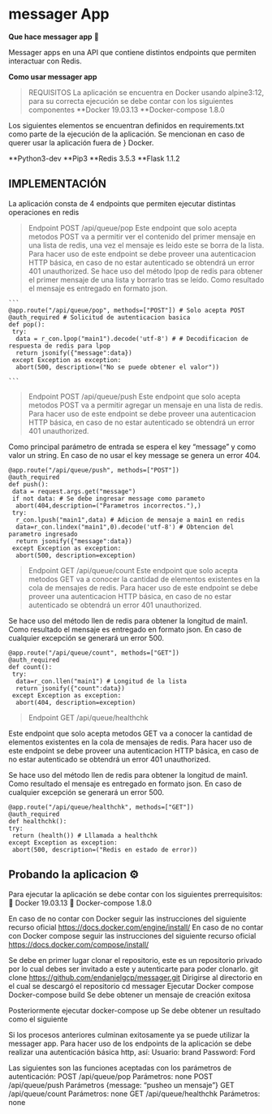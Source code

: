 # messager App

**Que hace messager app** :speech_balloon:

Messager apps en una API que  contiene distintos endpoints que permiten interactuar con Redis.

**Como usar messager app**

 >REQUISITOS
  La aplicación se encuentra en Docker usando alpine3:12, para su correcta ejecución se debe contar con los siguientes componentes
   **Docker 19.03.13
 	 **Docker-compose 1.8.0

  Los siguientes elementos se encuentran definidos en requirements.txt como parte de la ejecución de la aplicación. Se mencionan en caso de querer usar la aplicación fuera de  } 
  Docker.

  **Python3-dev
  **Pip3
  **Redis 3.5.3
  **Flask 1.1.2

 ## IMPLEMENTACIÓN
 
 La aplicación consta de 4 endpoints que permiten ejecutar distintas operaciones en redis


> Endpoint POST /api/queue/pop
 Este endpoint que solo acepta metodos POST va a permitir ver el contenido del primer mensaje en una lista de redis, una vez el mensaje es leido este se borra de la lista. Para  hacer uso de este endpoint se debe proveer una autenticacion HTTP básica, en caso de no estar autenticado se obtendrá un error 401 unauthorized. Se hace uso del método lpop de redis para obtener el primer mensaje de una lista y borrarlo tras se leído.  Como resultado el mensaje es entregado en formato json.

    ```
    @app.route("/api/queue/pop", methods=["POST"]) # Solo acepta POST
    @auth_required # Solicitud de autenticacion basica
    def pop():
     try:
      data = r_con.lpop("main1").decode('utf-8') # # Decodificacion de respuesta de redis para lpop
      return jsonify({"message":data})
     except Exception as exception:
      abort(500, description=("No se puede obtener el valor"))

    ```

 > Endpoint POST /api/queue/push
 Este endpoint que solo acepta metodos POST va a permitir agregar un  mensaje en una lista de redis. Para hacer uso de este endpoint se debe proveer una autenticacion HTTP básica, en caso de no estar autenticado se obtendrá un error 401 unauthorized.

 Como principal parámetro de entrada se espera el key “message” y como valor un string. En caso de no usar el key message se genera un error  404.
 
 ```
@app.route("/api/queue/push", methods=["POST"])
@auth_required
def push():
  data = request.args.get("message")
  if not data: # Se debe ingresar message como parameto
   abort(404,description=("Parametros incorrectos."),)
  try:
   r_con.lpush("main1",data) # Adicion de mensaje a main1 en redis
   data=r_con.lindex("main1",0).decode('utf-8') # Obtencion del parametro ingresado
   return jsonify({"message":data})
  except Exception as exception:
   abort(500, description=exception)
```

> Endpoint GET /api/queue/count
 Este endpoint que solo acepta metodos GET  va a conocer la cantidad de elementos existentes en la cola de mensajes de redis. Para hacer uso de este endpoint se debe proveer una autenticacion HTTP básica, en caso de no estar autenticado se obtendrá un error 401 unauthorized.

 Se hace uso del método llen de redis para obtener la longitud de  main1.  Como resultado el mensaje es entregado en formato json. En caso de cualquier excepción  se generará un error 500.
```
@app.route("/api/queue/count", methods=["GET"])
@auth_required
def count():
 try:
  data=r_con.llen("main1") # Longitud de la lista
  return jsonify({"count":data})
 except Exception as exception:
  abort(404, description=exception)
 ``` 
> 	Endpoint GET /api/queue/healthchk

 Este endpoint que solo acepta metodos GET  va a conocer la cantidad de elementos existentes en la cola de mensajes de redis. Para hacer uso de este endpoint se debe proveer una autenticacion HTTP básica, en caso de no estar autenticado se obtendrá un error 401 unauthorized.

 Se hace uso del método llen de redis para obtener la longitud de  main1.  Como resultado el mensaje es entregado en formato json. En caso de cualquier excepción  se generará un error 500.
 ```
 @app.route("/api/queue/healthchk", methods=["GET"])
@auth_required
def healthchk():
 try:
  return (health()) # Lllamada a healthchk
 except Exception as exception:
  abort(500, description=("Redis en estado de error))
```

## Probando la aplicacion  ⚙️

Para ejecutar la aplicación se debe contar con los siguientes prerrequisitos:
	Docker 19.03.13
	Docker-compose 1.8.0

En caso de no contar con Docker seguir las instrucciones del siguiente recurso oficial
https://docs.docker.com/engine/install/
En caso de no contar con Docker compose seguir las instrucciones del siguiente recurso oficial
https://docs.docker.com/compose/install/

Se debe en primer lugar clonar el repositorio, este es un repositorio privado por lo cual debes ser invitado a este y autenticarte para poder clonarlo.
git clone https://github.com/endanielgcp/messager.git
Dirigirse al directorio en el cual se descargó el repositorio
cd messager
Ejecutar Docker compose
Docker-compose build
Se debe obtener un mensaje de creación exitosa
 
Posteriormente ejecutar 
docker-compose up
Se debe obtener un resultado como el siguiente
 
Si los procesos anteriores culminan exitosamente ya se puede utilizar la messager app.
Para hacer uso de los endpoints de la aplicación se debe realizar una autenticación básica http, así:
Usuario: brand
Password: Ford

 
Las siguientes son las funciones aceptadas con los parámetros de autenticación:
POST /api/queue/pop
   Parámetros: none
POST /api/queue/push
    Parámetros {message: “pusheo un mensaje”}
GET /api/queue/count
   Parámetros: none
GET /api/queue/healthchk
   Parámetros: none
